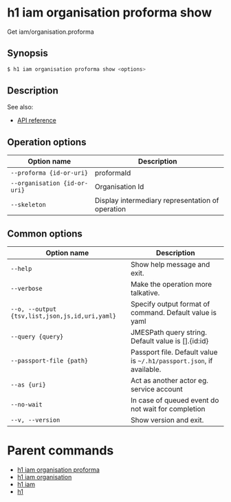 
# h1 iam organisation proforma show

Get iam/organisation.proforma

## Synopsis

```bash
$ h1 iam organisation proforma show <options>
```

## Description

See also:

* [API reference](https://api.hyperone.com/v2/docs#operation/iam_organisation_proforma_get)

## Operation options

| Option name                      | Description                                      |
| -------------------------------- | ------------------------------------------------ |
| ```--proforma {id-or-uri}```     | proformaId                                       |
| ```--organisation {id-or-uri}``` | Organisation Id                                  |
| ```--skeleton```                 | Display intermediary representation of operation |

## Common options

| Option name                                        | Description                                                              |
| -------------------------------------------------- | ------------------------------------------------------------------------ |
| ```--help```                                       | Show help message and exit.                                              |
| ```--verbose```                                    | Make the operation more talkative.                                       |
| ```--o, --output {tsv,list,json,js,id,uri,yaml}``` | Specify output format of command. Default value is yaml                  |
| ```--query {query}```                              | JMESPath query string. Default value is [].\{id:id\}                     |
| ```--passport-file {path}```                       | Passport file. Default value is ```~/.h1/passport.json```, if available. |
| ```--as {uri}```                                   | Act as another actor eg. service account                                 |
| ```--no-wait```                                    | In case of queued event do not wait for completion                       |
| ```--v, --version```                               | Show version and exit.                                                   |

# Parent commands

* [h1 iam organisation proforma](./../README.md)
* [h1 iam organisation](./../../README.md)
* [h1 iam](./../../../README.md)
* [h1](./../../../../README.md)
